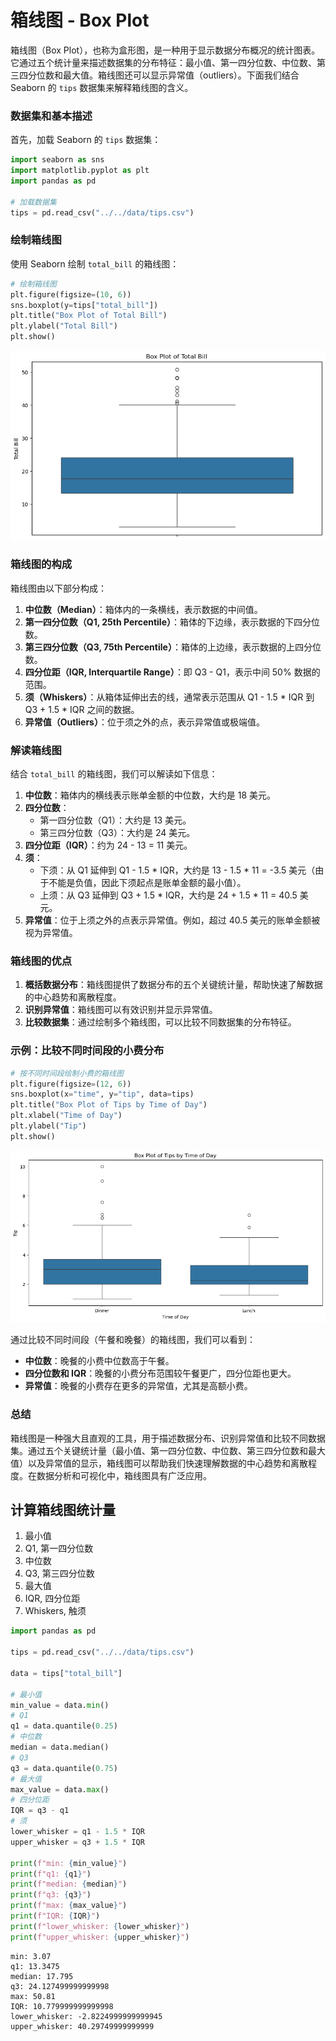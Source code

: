 # 箱线图 - Box Plot

箱线图（Box Plot），也称为盒形图，是一种用于显示数据分布概况的统计图表。它通过五个统计量来描述数据集的分布特征：最小值、第一四分位数、中位数、第三四分位数和最大值。箱线图还可以显示异常值（outliers）。下面我们结合 Seaborn 的 `tips` 数据集来解释箱线图的含义。

### 数据集和基本描述

首先，加载 Seaborn 的 `tips` 数据集：



```python
import seaborn as sns
import matplotlib.pyplot as plt
import pandas as pd

# 加载数据集
tips = pd.read_csv("../../data/tips.csv")
```

### 绘制箱线图

使用 Seaborn 绘制 `total_bill` 的箱线图：


```python
# 绘制箱线图
plt.figure(figsize=(10, 6))
sns.boxplot(y=tips["total_bill"])
plt.title("Box Plot of Total Bill")
plt.ylabel("Total Bill")
plt.show()
```


    
![png](box_plot_resources/output_3_0.png)
    


### 箱线图的构成

箱线图由以下部分构成：

1. **中位数（Median）**：箱体内的一条横线，表示数据的中间值。
2. **第一四分位数（Q1, 25th Percentile）**：箱体的下边缘，表示数据的下四分位数。
3. **第三四分位数（Q3, 75th Percentile）**：箱体的上边缘，表示数据的上四分位数。
4. **四分位距（IQR, Interquartile Range）**：即 Q3 - Q1，表示中间 50% 数据的范围。
5. **须（Whiskers）**：从箱体延伸出去的线，通常表示范围从 Q1 - 1.5 * IQR 到 Q3 + 1.5 * IQR 之间的数据。
6. **异常值（Outliers）**：位于须之外的点，表示异常值或极端值。

### 解读箱线图

结合 `total_bill` 的箱线图，我们可以解读如下信息：

1. **中位数**：箱体内的横线表示账单金额的中位数，大约是 18 美元。
2. **四分位数**：
   - 第一四分位数（Q1）：大约是 13 美元。
   - 第三四分位数（Q3）：大约是 24 美元。
3. **四分位距（IQR）**：约为 24 - 13 = 11 美元。
4. **须**：
   - 下须：从 Q1 延伸到 Q1 - 1.5 * IQR，大约是 13 - 1.5 * 11 = -3.5 美元（由于不能是负值，因此下须起点是账单金额的最小值）。
   - 上须：从 Q3 延伸到 Q3 + 1.5 * IQR，大约是 24 + 1.5 * 11 = 40.5 美元。
5. **异常值**：位于上须之外的点表示异常值。例如，超过 40.5 美元的账单金额被视为异常值。

### 箱线图的优点

1. **概括数据分布**：箱线图提供了数据分布的五个关键统计量，帮助快速了解数据的中心趋势和离散程度。
2. **识别异常值**：箱线图可以有效识别并显示异常值。
3. **比较数据集**：通过绘制多个箱线图，可以比较不同数据集的分布特征。

### 示例：比较不同时间段的小费分布


```python
# 按不同时间段绘制小费的箱线图
plt.figure(figsize=(12, 6))
sns.boxplot(x="time", y="tip", data=tips)
plt.title("Box Plot of Tips by Time of Day")
plt.xlabel("Time of Day")
plt.ylabel("Tip")
plt.show()
```


    
![png](box_plot_resources/output_5_0.png)
    



通过比较不同时间段（午餐和晚餐）的箱线图，我们可以看到：
- **中位数**：晚餐的小费中位数高于午餐。
- **四分位数和 IQR**：晚餐的小费分布范围较午餐更广，四分位距也更大。
- **异常值**：晚餐的小费存在更多的异常值，尤其是高额小费。

### 总结

箱线图是一种强大且直观的工具，用于描述数据分布、识别异常值和比较不同数据集。通过五个关键统计量（最小值、第一四分位数、中位数、第三四分位数和最大值）以及异常值的显示，箱线图可以帮助我们快速理解数据的中心趋势和离散程度。在数据分析和可视化中，箱线图具有广泛应用。

## 计算箱线图统计量

1. 最小值
2. Q1, 第一四分位数
3. 中位数
4. Q3, 第三四分位数
5. 最大值
6. IQR, 四分位距
7. Whiskers, 触须


```python
import pandas as pd

tips = pd.read_csv("../../data/tips.csv")

data = tips["total_bill"]

# 最小值
min_value = data.min()
# Q1
q1 = data.quantile(0.25)
# 中位数
median = data.median()
# Q3
q3 = data.quantile(0.75)
# 最大值
max_value = data.max()
# 四分位距
IQR = q3 - q1
# 须
lower_whisker = q1 - 1.5 * IQR
upper_whisker = q3 + 1.5 * IQR

print(f"min: {min_value}")
print(f"q1: {q1}")
print(f"median: {median}")
print(f"q3: {q3}")
print(f"max: {max_value}")
print(f"IQR: {IQR}")
print(f"lower_whisker: {lower_whisker}")
print(f"upper_whisker: {upper_whisker}")
```

    min: 3.07
    q1: 13.3475
    median: 17.795
    q3: 24.127499999999998
    max: 50.81
    IQR: 10.779999999999998
    lower_whisker: -2.8224999999999945
    upper_whisker: 40.29749999999999

